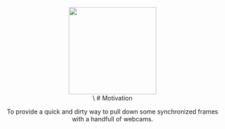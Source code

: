 <div align="center"><img src = "https://github.com/mprib/multiwebcam/assets/31831778/1ee00f86-e6fd-497c-9341-433a16bb323c" width = "200"></div>

<div align="center">
\
# Motivation

To provide a quick and dirty way to pull down some synchronized frames with a handfull of webcams.
